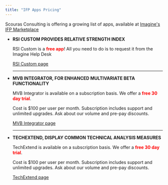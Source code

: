 ```yaml
---
title: "IFP Apps Pricing"
---
```

Scouras Consulting is offering a growing list of apps, available at [Imagine's IFP Marketplace](http://marketplace.derivatives.com/collections/vendors?q=Scouras+Consulting "Imagine's IFP Marketplace")

- **RSI CUSTOM PROVIDES RELATIVE STRENGTH INDEX**

    RSI Custom is a <span style="color:red;">**free app**</span>! All you need to do is to request it from the Imagine Help Desk

    [RSI Custom page](/rsicustom/)

    _____

- **MVB INTEGRATOR, FOR ENHANCED MULTIVARIATE BETA FUNCTIONALITY**

    MVB Integrator is available on a subscription basis. We offer a <span style="color:red;">**free 30 day trial**</span>.

    Cost is $100 per user per month. Subscription includes support and unlimited upgrades. Ask about our volume and pre-pay discounts.

    [MVB Integrator page](/multivariate/)

    _____

- **TECHEXTEND, DISPLAY COMMON TECHNICAL ANALYSIS MEASURES**

    TechExtend is available on a subscription basis. We offer a <span style="color: red;">**free 30 day trial**</span>.

    Cost is $100 per user per month. Subscription includes support and unlimited upgrades. Ask about our volume and pre-pay discounts.

    [TechExtend page](/techextend/)